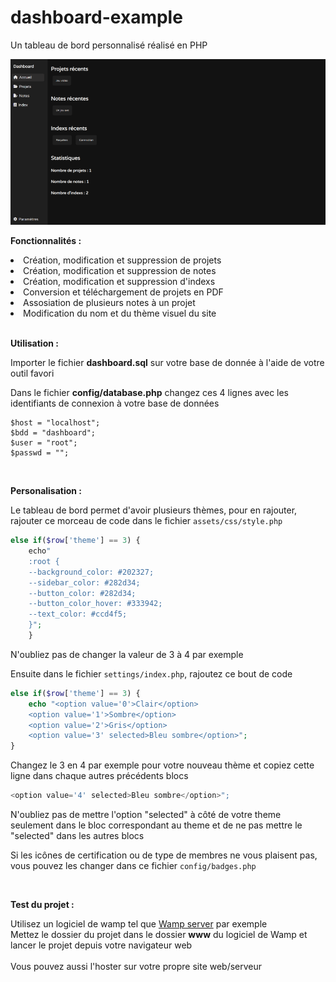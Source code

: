 # dashboard-example
Un tableau de bord personnalisé réalisé en PHP

<img src="preview.png" alt="Prévisualisation">

__Fonctionnalités :__

<li>Création, modification et suppression de projets</li>
<li>Création, modification et suppression de notes</li>
<li>Création, modification et suppression d'indexs</li>
<li>Conversion et téléchargement de projets en PDF</li>
<li>Assosiation de plusieurs notes à un projet</li>
<li>Modification du nom et du thème visuel du site</li>

<br>

__Utilisation :__

Importer le fichier __dashboard.sql__ sur votre base de donnée à l'aide de votre outil favori

Dans le fichier __config/database.php__ changez ces 4 lignes avec les identifiants de connexion à votre base de données

```
$host = "localhost";
$bdd = "dashboard";
$user = "root";
$passwd = "";
```

<br>

__Personalisation :__

Le tableau de bord permet d'avoir plusieurs thèmes, pour en rajouter, rajouter ce morceau de code dans le fichier `assets/css/style.php`

```php
else if($row['theme'] == 3) {
    echo"
    :root {
    --background_color: #202327;
    --sidebar_color: #282d34;
    --button_color: #282d34;
    --button_color_hover: #333942;
    --text_color: #ccd4f5;
    }";
    }
```

N'oubliez pas de changer la valeur de 3 à 4 par exemple

Ensuite dans le fichier `settings/index.php`, rajoutez ce bout de code

```php
else if($row['theme'] == 3) {
    echo "<option value='0'>Clair</option>
    <option value='1'>Sombre</option>
    <option value='2'>Gris</option>
    <option value='3' selected>Bleu sombre</option>";
}
```

Changez le 3 en 4 par exemple pour votre nouveau thème et copiez cette ligne dans chaque autres précédents blocs

```php
<option value='4' selected>Bleu sombre</option>";
```

N'oubliez pas de mettre l'option "selected" à côté de votre theme seulement dans le bloc correspondant au theme et de ne pas mettre le "selected" dans les autres blocs

Si les icônes de certification ou de type de membres ne vous plaisent pas, vous pouvez les changer dans ce fichier `config/badges.php`

<br>

__Test du projet :__

Utilisez un logiciel de wamp tel que [Wamp server](https://www.wampserver.com/) par exemple
<br>
Mettez le dossier du projet dans le dossier __www__ du logiciel de Wamp et lancer le projet depuis votre navigateur web
<br><br>
Vous pouvez aussi l'hoster sur votre propre site web/serveur
